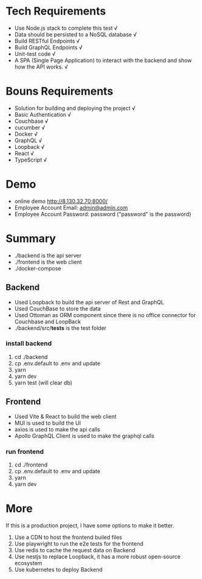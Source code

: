 # Tech Requirements
-  Use Node.js stack to complete this test √
-  Data should be persisted to a NoSQL database √
-  Build RESTful Endpoints √
-  Build GraphQL Endpoints √
-  Unit-test code √
-  A SPA (Single Page Application) to interact with the backend and show how the API works. √

# Bouns Requirements
-  Solution for building and deploying the project √
-  Basic Authentication √
-  Couchbase √
-  cucumber √
-  Docker √
-  GraphQL √
-  Loopback √
-  React √
-  TypeScript √

# Demo

- online demo http://8.130.32.70:8000/
- Employee Account Email: admin@admin.com
- Employee Account Password: password ("password" is the password)

# Summary

- ./backend is the api server
- ./frontend is the web client
- ./docker-compose

## Backend

- Used Loopback to build the api server of Rest and GraphQL
- Used CouchBase to store the data
- Used Ottoman as ORM component since there is no office connector for Couchbase and LoopBack
- ./backend/src/__tests__ is the test folder

### install backend

1. cd ./backend
2. cp .env.default to .env and update
3. yarn
4. yarn dev
5. yarn test (will clear db)

## Frontend

- Used Vite & React to build the web client
- MUI is used to build the UI
- axios is used to make the api calls
- Apollo GraphQL Client is used to make the graphql calls

### run frontend
1. cd ./frontend
2. cp .env.default to .env and update
3. yarn
4. yarn dev

# More

If this is a production project, I have some options to make it better.

1. Use a CDN to host the frontend builed files
2. Use playwright to run the e2e tests for the frontend
3. Use redis to cache the request data on Backend
4. Use nestjs to replace Loopback, it has a more robust open-source ecosystem
5. Use kubernetes to deploy Backend
